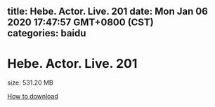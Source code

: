 
title: Hebe. Actor. Live. 201
date: Mon Jan 06 2020 17:47:57 GMT+0800 (CST)    
categories: baidu
---

# Hebe. Actor. Live. 201
size: 531.20 MB
 
 

[How to download](https://bpcam.bemobtrk.com/go/2ceec3aa-1ca2-46d6-b9ff-aaa5c184517c?jno=4751)